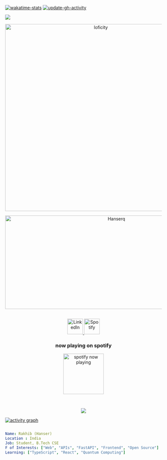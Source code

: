 
[![wakatime-stats](https://github.com/Hanserq/Hanserq/actions/workflows/wakatime-stats.yml/badge.svg)](https://github.com/Hanserq/Hanserq/actions/workflows/wakatime-stats.yml)
[![update-gh-activity](https://github.com/Hanserq/Hanserq/actions/workflows/update-gh-activity.yml/badge.svg)](https://github.com/Hanserq/Hanserq/actions/workflows/update-gh-activity.yml)

![](https://visitor-badge.laobi.icu/badge?page_id=Hanserq.Hanserq)

<p align="center">
  <img alt="loficity" width="600px" src="https://github.com/HyunCafe/HyunCafe/raw/main/assests/loficity.gif" />
</p>

<p align="center">
  <img src="https://socialify.git.ci/Hanserq/Hanserq/image?font=Source%20Code%20Pro&forks=1&issues=1&language=1&name=1&owner=1&pattern=Plus&pulls=1&stargazers=1&theme=Dark" alt="Hanserq" width="700" height="300" />
</p>

<p align="center">
<br/>
<a href="https://www.linkedin.com/in/rakhib-khan-b6ab06325/">
  <img alt="LinkedIn" width="50px" src="https://user-images.githubusercontent.com/43545812/144035037-0f415fc7-9f96-4517-a370-ccc6e78a714b.png" />
</a>
<a href="https://open.spotify.com/user/86m12v5228197e453dcvh8wte">
  <img alt="Spotify" width="50px" src="https://user-images.githubusercontent.com/43545812/144035120-1ad5169b-91c7-4078-bef9-6a82c733f373.png" />
</a>

  <h3 align="center">now playing on spotify</h3>
<p align="center">
  <a href="https://open.spotify.com/user/86m12v5228197e453dcvh8wte">
    <img
      src="https://spotify-github-profile.kittinanx.com/api/view?uid=86m12v5228197e453dcvh8wte&cover_image=true&theme=natemoo-re&show_offline=true&background_color=0d1117&bar_color=ff40ff&bar_color_cover=true&cache_seconds=300"
      alt="spotify now playing"
      height="130"
      loading="lazy"
    />
  </a>
</p>

<br>
</p>

<p align="center">
  <img src="https://github-profile-trophy.vercel.app/?username=Hanserq&theme=onedark&column=-1" />
</p>

<!--START_SECTION:activity-->
<!--END_SECTION:activity-->

[![activity graph](https://github-readme-activity-graph.vercel.app/graph?username=Hanserq&theme=github-dark-dimmed&custom_title=Hanserq%20Activity%20Graph&hide_border=true)](https://github.com/ashutosh00710/github-readme-activity-graph)

```yaml

Name: Rakhib (Hanser)
Location : India
Job: Student, B.Tech CSE
F of Interests: ["Web", "APIs", "FastAPI", "Frontend", "Open Source"]
Learning: ["TypeScript", "React", "Quantum Computing"]



```
